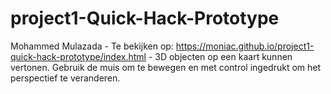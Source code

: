# project1-Quick-Hack-Prototype

Mohammed Mulazada - Te bekijken op: https://moniac.github.io/project1-quick-hack-prototype/index.html - 3D objecten op een kaart kunnen vertonen. Gebruik de muis om te bewegen en met control ingedrukt om het perspectief te veranderen.
